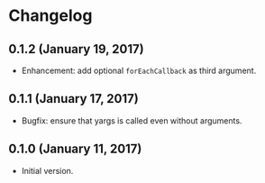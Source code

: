 # Changelog

## 0.1.2 (January 19, 2017)
* Enhancement: add optional `forEachCallback` as third argument.

## 0.1.1 (January 17, 2017)
* Bugfix: ensure that yargs is called even without arguments.

## 0.1.0 (January 11, 2017)
* Initial version.